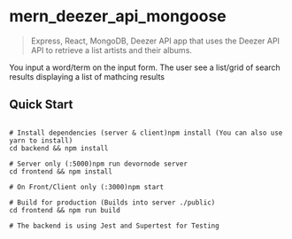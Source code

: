 # mern_deezer_api_mongoose

> Express, React, MongoDB, Deezer API app that uses the Deezer API API to retrieve a list artists and their albums.

You input a word/term on the input form. The user see a list/grid of search results displaying a list of mathcing results

## Quick Start
```# On the terminal

# Install dependencies (server & client)npm install (You can also use yarn to install)
cd backend && npm install

# Server only (:5000)npm run devornode server
cd frontend && npm install 

# On Front/Client only (:3000)npm start 

# Build for production (Builds into server ./public)
cd frontend && npm run build

# The backend is using Jest and Supertest for Testing 

```